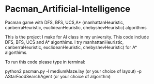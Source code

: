 # Pacman_Artificial-Intelligence
Pacman game with DFS, BFS, UCS,A* (manhattanHeuristic, canberraHeuristic, euclideanHeuristic, chebyshevHeuristic) algorithms

This is the project I make for AI class in my university. This code include DFS, BFS, UCS and A* algorthims. I try manhattanHeuristic, canberraHeuristic, euclideanHeuristic, chebyshevHeuristic)
for A* algorthims.



To run this code please type in terminal:

python2 pacman.py -l mediumMaze.lay (or your choice of layout)  -p AStarFoodSearchAgent (or your choice of algorithm)


